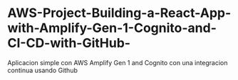 # AWS-Project-Building-a-React-App-with-Amplify-Gen-1-Cognito-and-CI-CD-with-GitHub-
Aplicacion simple con AWS Amplify Gen 1 and Cognito con una integracion continua usando Github
